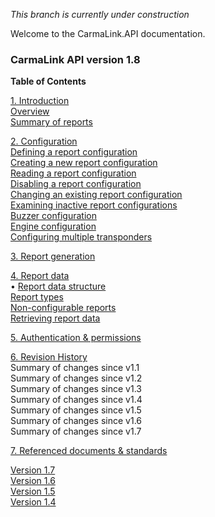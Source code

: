 *This branch is currently under construction*  

Welcome to the CarmaLink.API documentation. 

<h3>CarmaLink API version 1.8</h3>  
<b>Table of Contents</b>  
  
[1. Introduction](/introduction.md)  
[Overview](/introduction.md)  
[Summary of reports](/summaryOfReports.md)  
  
[2. Configuration](/2configuration.md)  
[Defining a report configuration](/definingReportConfig.md)  
[Creating a new report configuration](/creatingNewReportConfig.md)  
[Reading a report configuration](/readingReportConfig.md)  
[Disabling a report configuration](/disablingReportConfig.md)  
[Changing an existing report configuration](/changingExistingConfig.md)  
[Examining inactive report configurations](/examiningInactive.md)  
[Buzzer configuration](/buzzerConfig.md)  
[Engine configuration](/engineConfig.md)  
[Configuring multiple transponders](/configuringMult.md)  

[3. Report generation](/3reportGeneration.md)  

[4. Report data](/4reportData.md)    
• [Report data structure](/reportDataStructure.md)  
[Report types](/reportTypes.md)  
[Non-configurable reports](/nonConfigurable.md)  
[Retrieving report data](/retrievingReportData.md)  

[5. Authentication & permissions](/4authenticationPermissions.md)  

[6. Revision History](/5revisionHistory.md)  
Summary of changes since v1.1  
Summary of changes since v1.2  
Summary of changes since v1.3  
Summary of changes since v1.4  
Summary of changes since v1.5  
Summary of changes since v1.6  
Summary of changes since v1.7  

[7. Referenced documents & standards](/6referencedDocStand.md)  

<a href="https://github.com/CarmaSys/CarmaLinkAPI/tree/1.7">Version 1.7</a>  
<a href="https://github.com/CarmaSys/CarmaLinkAPI/tree/1.6">Version 1.6</a>  
<a href="https://github.com/CarmaSys/CarmaLinkAPI/tree/1.5">Version 1.5</a>  
<a href="https://github.com/CarmaSys/CarmaLinkAPI/tree/1.4">Version 1.4</a>  
